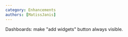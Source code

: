 ```yaml
---
category: Enhancements
authors: [MatissJanis]
---
```


Dashboards: make "add widgets" button always visible.
